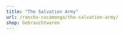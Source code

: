 ```yaml
---
title: "The Salvation Army"
url: /rancho-cucamonga/the-salvation-army/
shop: Gebrauchtwaren
---
```

